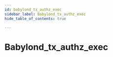 ```yaml
---
id: babylond_tx_authz_exec
sidebar_label: Babylond_tx_authz_exec
hide_table_of_contents: true

---
```


# Babylond_tx_authz_exec